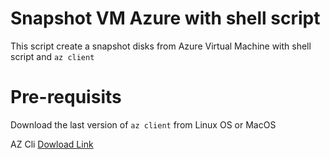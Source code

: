 # Snapshot VM Azure with shell script

This script create a snapshot disks from Azure Virtual Machine with shell script and `az client`

# Pre-requisits

Download the last version of `az client` from Linux OS or MacOS

AZ Cli [Dowload Link](https://docs.microsoft.com/pt-br/cli/azure/install-azure-cli?view=azure-cli-latest)
